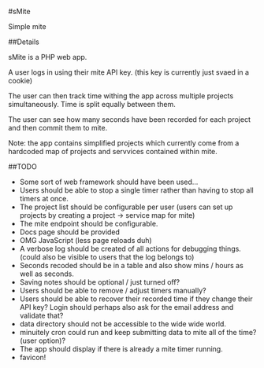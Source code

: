 #sMite

Simple mite

##Details

sMite is a PHP web app.

A user logs in using their mite API key.
(this key is currently just svaed in a cookie)

The user can then track time withing the app across multiple projects simultaneously.
Time is split equally between them.

The user can see how many seconds have been recorded for each project and then commit them to mite.

Note: the app contains simplified projects which currently come from a hardcoded map of projects and servvices contained within mite.

##TODO

 - Some sort of web framework should have been used...
 - Users should be able to stop a single timer rather than having to stop all timers at once.
 - The project list should be configurable per user (users can set up projects by creating a project -> service map for mite)
 - The mite endpoint should be configurable.
 - Docs page should be provided
 - OMG JavaScript (less page reloads duh)
 - A verbose log should be created of all actions for debugging things. (could also be visible to users that the log belongs to)
 - Seconds recoded should be in a table and also show mins / hours as well as seconds.
 - Saving notes should be optional / just turned off?
 - Users should be able to remove / adjust timers manually?
 - Users should be able to recover their recorded time if they change their API key? Login should perhaps also ask for the email address and validate that?
 - data directory should not be accessible to the wide wide world.
 - minuitely cron could run and keep submitting data to mite all of the time? (user option)?
 - The app should display if there is already a mite timer running.
 - favicon!
